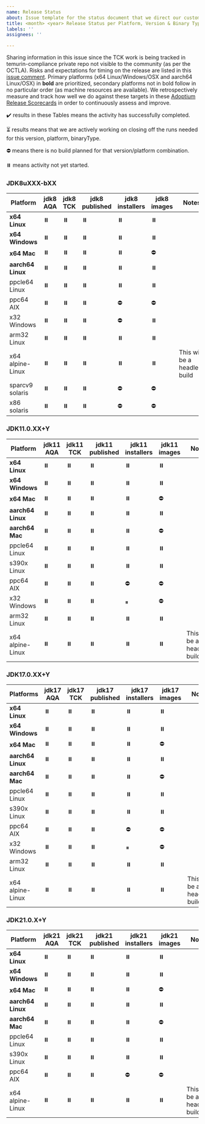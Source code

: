```yaml
---
name: Release Status
about: Issue template for the status document that we direct our customers to during a release cycle
title: <month> <year> Release Status per Platform, Version & Binary Type
labels: ''
assignees: ''

---
```


Sharing information in this issue since the TCK work is being tracked in temurin-compliance private repo not visible to the community (as per the OCTLA).  Risks and expectations for timing on the release are listed in this [issue comment](https://github.com/adoptium/adoptium/issues/3#issuecomment-866903922).  Primary platforms (x64 Linux/Windows/OSX and aarch64 Linux/OSX) in **bold** are prioritized, secondary platforms not in bold follow in no particular order (as machine resources are available).  We retrospectively measure and track how well we do against these targets in these [Adoptium Release Scorecards](https://github.com/adoptium/adoptium/wiki/Adoptium-Release-Scorecards) in order to continuously assess and improve.

✔️ results in these Tables means the activity has successfully completed.

⏳ results means that we are actively working on closing off the runs needed for this version, platform, binaryType.

⛔ means there is no build planned for that version/platform combination.

⏸️ means activity not yet started.

### JDK8uXXX-bXX
| Platform  | jdk8 AQA  | jdk8 TCK  | jdk8 published | jdk8 installers  | jdk8 images   | Notes |
| -----     | -----     | -----     | -----          | -----            | -----         | ----- |
| **x64 Linux** | ⏸️     | ⏸️         | ⏸️              | ⏸️                | ⏸️             |       |
| **x64 Windows** | ⏸️   | ⏸️         | ⏸️              | ⏸️                | ⏸️             |       |
| **x64 Mac** | ⏸️       | ⏸️         | ⏸️              | ⏸️                | ⛔            |       |
| **aarch64 Linux** | ⏸️     | ⏸️         | ⏸️              | ⏸️                | ⏸️             |       |
| ppcle64 Linux | ⏸️     | ⏸️         | ⏸️              | ⏸️                | ⏸️             |       |
| ppc64 AIX | ⏸️         | ⏸️         | ⏸️              | ⛔               | ⛔            |       |
| x32 Windows | ⏸️       | ⏸️         | ⏸️              | ⛔               | ⏸️             |       |
| arm32 Linux | ⏸️       | ⏸️         | ⏸️              | ⏸️                | ⏸️             |       |
| x64 alpine-Linux | ⏸️  | ⏸️         | ⏸️              | ⏸️                | ⏸️             | This will be a headless build |
| sparcv9 solaris | ⏸️   | ⏸️         | ⏸️              | ⛔               | ⛔            |       |
| x86 solaris | ⏸️       | ⏸️         | ⏸️              | ⛔               | ⛔            |       |

### JDK11.0.XX+Y
| Platform | jdk11 AQA | jdk11 TCK  | jdk11 published| jdk11 installers | jdk11 images  | Notes |
| -----    | -----     | -----      | -----          | -----            | -----         | ----- |
| **x64 Linux** | ⏸️     | ⏸️         | ⏸️              | ⏸️                | ⏸️             |       |
| **x64 Windows** | ⏸️   | ⏸️         | ⏸️              | ⏸️                | ⏸️             |       |
| **x64 Mac** | ⏸️       | ⏸️         | ⏸️              | ⏸️                | ⛔            |       |
| **aarch64 Linux** | ⏸️     | ⏸️         | ⏸️              | ⏸️                | ⏸️             |       |
| **aarch64 Mac** | ⏸️       | ⏸️         | ⏸️              | ⏸️                | ⛔            |       |
| ppcle64 Linux | ⏸️     | ⏸️         | ⏸️              | ⏸️                | ⏸️             |       |
| s390x Linux   | ⏸️     | ⏸️         | ⏸️              | ⏸️                | ⏸️             |       |
| ppc64 AIX | ⏸️         | ⏸️         | ⏸️              | ⛔               | ⛔            |       |
| x32 Windows | ⏸️       | ⏸️         | ⏸️              | ⏸                | ⛔            |       |
| arm32 Linux | ⏸️       | ⏸️         | ⏸️              | ⏸️                | ⏸️             |       |
| x64 alpine-Linux | ⏸️  | ⏸️         | ⏸️              | ⏸️                | ⏸️             | This will be a headless build |

### JDK17.0.XX+Y
| Platforms | jdk17 AQA | jdk17 TCK | jdk17 published| jdk17 installers | jdk17 images | Notes |
| -----     | -----     | -----     | -----          | -----            | -----        | ----- |
| **x64 Linux** | ⏸️     | ⏸️         | ⏸️              | ⏸️                | ⏸️            |       |
| **x64 Windows** | ⏸️   | ⏸️         | ⏸️              | ⏸️                | ⏸️            |       |
| **x64 Mac** | ⏸️       | ⏸️         | ⏸️              | ⏸️                | ⛔           |       |
| **aarch64 Linux** | ⏸️     | ⏸️         | ⏸️              | ⏸️                | ⏸️            |       |
| **aarch64 Mac** | ⏸️       | ⏸️         | ⏸️              | ⏸️                | ⛔           |       |
| ppcle64 Linux | ⏸️     | ⏸️         | ⏸️              | ⏸️                | ⏸️            |       |
| s390x Linux   | ⏸️     | ⏸️         | ⏸️              | ⏸️                | ⏸️            |       |
| ppc64 AIX | ⏸️         | ⏸️         | ⏸️              | ⛔               | ⛔           |       |
| x32 Windows | ⏸️       | ⏸️         | ⏸️              | ⏸                | ⛔           |       |
| arm32 Linux | ⏸️       | ⏸️         | ⏸️              | ⏸️                | ⏸️            |       |
| x64 alpine-Linux | ⏸️  | ⏸️         | ⏸️              | ⏸️                | ⏸️            | This will be a headless build |

### JDK21.0.X+Y
| Platform  | jdk21 AQA | jdk21 TCK | jdk21 published| jdk21 installers | jdk21 images  | Notes |
| -----     | -----     | -----     | -----          | -----            | -----         | ----- |
| **x64 Linux** | ⏸️     | ⏸️         | ⏸️              | ⏸️                | ⏸️             |       |
| **x64 Windows** | ⏸️   | ⏸️         | ⏸️              | ⏸️                | ⏸️             |       |
| **x64 Mac** | ⏸️       | ⏸️         | ⏸️              | ⏸️                | ⛔            |       |
| **aarch64 Linux** | ⏸️     | ⏸️         | ⏸️              | ⏸️                | ⏸️             |       |
| **aarch64 Mac** | ⏸️       | ⏸️         | ⏸️              | ⏸️                | ⛔           |       |
| ppcle64 Linux | ⏸️     | ⏸️         | ⏸️              | ⏸️                | ⏸️             |       |
| s390x Linux   | ⏸️     | ⏸️         | ⏸️              | ⏸️                | ⏸️             |       |
| ppc64 AIX | ⏸️         | ⏸️         | ⏸️              | ⛔               | ⛔            |       |
| x64 alpine-Linux | ⏸️  | ⏸️         | ⏸️              | ⏸️                | ⏸️             | This will be a headless build |
